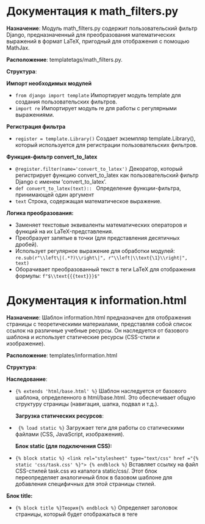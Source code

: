 
# Документация к math_filters.py

**Назначение**: Модуль math_filters.py содержит пользовательский фильтр Django, предназначенный для преобразования математических выражений в формат LaTeX, пригодный для отображения с помощью MathJax.

**Расположение**: templatetags/math_filters.py.

 **Структура**:

**Импорт необходимых модулей**
*   ```from django import template``` Импортирует модуль template для создания пользовательских фильтров.
*   ```import re``` Импортирует модуль re для работы с регулярными выражениями.

**Регистрация фильтра**
*   ```register = template.Library()``` Создает экземпляр template.Library(), который используется для регистрации пользовательских фильтров.

**Функция-фильтр convert_to_latex**
*    ```@register.filter(name='convert_to_latex')```
  Декоратор, который регистрирует функцию convert_to_latex как пользовательский фильтр Django с именем ‘convert_to_latex’.
*    ```def convert_to_latex(text):: ``` 
  Определение функции-фильтра, принимающей один аргумент
*   ```text``` Строка, содержащая математическое выражение.

**Логика преобразования:**
*   Заменяет текстовые эквиваленты математических операторов и функций на их LaTeX-представления.
*   Преобразует запятые в точки (для представления десятичных дробей).
*   Использует регулярное выражение для обработки модулей: ```re.sub(r"\\left\|(.*?)\\right\|", r"\\left|\\text{\1}\\right|", text)```
*   Оборачивает преобразованный текст в теги LaTeX для отображения формулы: ```f"$\\text{{{text}}}$"```



# Документация к information.html

**Назначение**: Шаблон information.html предназначен для отображения страницы с теоретическими материалами, представляя собой список ссылок на различные учебные ресурсы. 
Он наследуется от базового шаблона и использует статические ресурсы (CSS-стили и изображение).

**Расположение**: templates/information.html

**Структура**:


 **Наследование**:
*   ```{% extends 'html/base.html' %}``` Шаблон наследуется от базового шаблона, определенного в html/base.html. Это обеспечивает общую структуру страницы (навигация, шапка, подвал и т.д.).

     **Загрузка статических ресурсов**:
*   ``` {% load static %}``` Загружает теги для работы со статическими файлами (CSS, JavaScript, изображения).

     **Блок static (для подключения CSS):**
*   ```{% block static %} <link rel="stylesheet" type="text/css" href ="{% static 'css/task.css' %}"> {% endblock %}``` Вставляет ссылку на файл CSS-стилей task.css из каталога static/css/. Этот блок переопределяет аналогичный блок в базовом шаблоне для добавления специфичных для этой страницы стилей.

  **Блок title:**
*   ```{% block title %}Теория{% endblock %}``` Определяет заголовок страницы, который будет отображаться в теге <title> в <head> страницы.

 **Блок content:**
*   ```{% block content %}``` Определяет основное содержимое страницы.
*   ```div class="container"```Основной контейнер для контента.
*   ```div class="container transparent-bg``` Вложенный контейнер с классом transparent-bg для стилизации фона.
*   ```h3` `` Заголовки для каждого раздела теоретических материалов.
*   ```a``` Ссылки на внешние ресурсы с теоретическими материалами. Атрибут href содержит URL-адреса учебных материалов.
*   ```<p><a href="{% url 'task' %}"><img src="" alt="Назад" width="35" height="35"></a></p>``` Ссылка для возврата на предыдущую страницу с задачами.
*   ```{% url 'task' %}``` Используется шаблонный тег Django для генерации URL-адреса, связанного с именем представления task.
*    ```<img src="">```: Вставляет изображение “Назад” из каталога static/images/.





# Документация к шаблону task.html

**Назначение:** Шаблон task.html предназначен для отображения текущего задания в приложении, предоставляя пользователю информацию о задании, возможность ввести ответ и перейти к связанным ресурсам. 
Он использует базовый шаблон, статические ресурсы, фильтр LaTeX и динамические данные.

**Расположение**: templates/task.html

**Cтруктура:**


**Наследование**
*   ```{% extends 'html/base.html' %}``` Шаблон наследуется от базового шаблона html/base.html, обеспечивая базовую структуру страницы.

**Загрузка статических ресурсов**
*   ```{% load static %}``` Загружает теги для работы со статическими файлами (CSS, JavaScript, изображения).

 **Блок static (для подключения CSS)**
*   ```{% block static %}<link rel="stylesheet" type="text/css" href="{% static 'css/task.css' %}">{% endblock %}``` Вставляет ссылку на CSS-файл task.css из каталога static/css/, специфичный для страницы заданий.

**Блок title (для заголовка страницы)**
*   ``` { % block title %}Задание{% endblock %}``` Определяет заголовок страницы, который отображается в теге <title> в <head>.

**Загрузка фильтров**
*   ```{% load math_filters %}``` Загружает пользовательский фильтр convert_to_latex (описан в документации к math_filters.py), который преобразует математические выражения в формат LaTeX.

**Блок content (для основного контента)**
*   ```{% block content %}``` Содержит основное содержимое страницы задания.
*   ```div class="container mt-4 mb-4"``` Основной контейнер с отступами сверху и снизу.

**Строка с прогрессом**
*   ```div class="row"```Строка для отображения прогресса.
*   ``` <div class="col-2 offset-1">...</div>``` Колонка для изображения.
*   ```<img src="" ...>``` Отображает изображение.
*   ``` <div class="col-8">...</div>``` Колонка для отображения прогресс-бара.
*   ```<img src="" ...>``` Отображает изображение прогресс-бара. {{ index }} переменная, указывающая на текущее задание.
*   ```div class="container transparent-bg"``` Контейнер с классом transparent-bg для стилизации фона.

 **Вывод задания**
*   ```<div class="row ms-3 mt-5">...</div>``` Строка с заголовком задания и текстом задания.
*   ```{% load math_filters %}``` Загрузка фильтра для обработки математических выражений.
*   ``` <p><b>Задание {{ i }}</b></p>``` Отображает номер задания, используя переменную i.
*   ```<p>{{ task.text|convert_to_latex|safe }}</p>``` Отображает текст задания, применив фильтр convert_to_latex для преобразования в LaTeX и safe, чтобы отобразить HTML-код.

**Отображение изображения**
*   ```{% if task.image_name %}``` Условный блок, который отображает изображение, если свойство task.image_name существует.
*   ```<img src="" ...>``` Отображает изображение задания.

 **Форма для ответа**
*   ```<form method="post" class="d-flex align-items-center">... </form>``` Форма для ввода ответа.
*   ```{% csrf_token %}``` Токен для защиты от CSRF атак.
*   ```<input type="text" ...>``` Поле для ввода ответа.
*   ```<button type="submit" class="btn btn-success btn-task ms-3">Отправить ответ</button>``` Кнопка для отправки ответа.

 **Ссылка на теорию**
*   ```<a href="{% url 'information' %}"><img title="Теория" src="{% static 'icons/question.png' %}" ...>``` Ссылка на страницу с теорией.

 **Ссылка “Назад”**
*   ```<a href="{% url 'items' %}"><img src="" ...>``` Ссылка для возврата на страницу со списком заданий.
